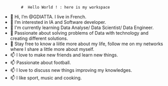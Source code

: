             #  Hello World ! : here is my workspace
            
- 👋 Hi, I’m @GDIATTA. I live in French.
- 👀 I’m interested in IA and Software developer.
- 🌱 I'm currently learning Data Analyse/ Data Scientist/ Data Engineer.
- 🌱 Passionate about solving problems of Data with technology and creating different solutions.
- 💞️ Stay free to know a liitle more about my life, follow me on
           my networks where I share a little more about myself.
- 📫  I love to make new friends and learn new things.
- 📫  Passionate about football.
- 📫  I love to discuss new things improving my knowledges.
- 📫  I like sport, music and cooking.

<!---
GDIATTA/GDIATTA is a ✨ special ✨ repository because its `README.md` (this file) appears on your GitHub profile.
You can click the Preview link to take a look at your changes.
--->
